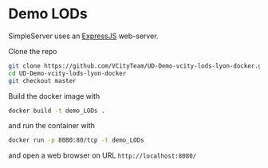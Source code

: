 # Demo LODs

SimpleServer uses an [ExpressJS](https://en.wikipedia.org/wiki/Express.js) web-server.

Clone the repo

```bash
git clone https://github.com/VCityTeam/UD-Demo-vcity-lods-lyon-docker.git
cd UD-Demo-vcity-lods-lyon-docker
git checkout master
```

Build the docker image with

```bash
docker build -t demo_LODs .
```

and run the container with

```bash
docker run -p 8080:80/tcp -t demo_LODs
```

and open a web browser on URL `http://localhost:8080/`
